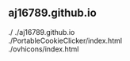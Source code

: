 ## aj16789.github.io   
./
./aj16789.github.io   
./PortableCookieClicker/index.html   
./ovhicons/index.html   

